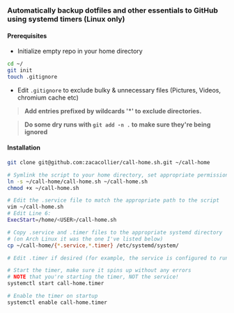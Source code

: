 ### Automatically backup dotfiles and other essentials to GitHub using systemd timers (Linux only)

#### Prerequisites

- Initialize empty repo in your home directory
```bash
cd ~/
git init
touch .gitignore
```
- Edit `.gitignore` to exclude bulky & unnecessary files (Pictures, Videos, chromium cache etc)

> **Add entries prefixed by wildcards '*' to exclude directories.**

> **Do some dry runs with `git add -n .` to make sure they're being ignored**

#### Installation
```bash
git clone git@github.com:zacacollier/call-home.sh.git ~/call-home

# Symlink the script to your home directory, set appropriate permissions
ln -s ~/call-home/call-home.sh ~/call-home.sh
chmod +x ~/call-home.sh

# Edit the .service file to match the appropriate path to the script
vim ~/call-home.sh    
# Edit Line 6:
ExecStart=/home/<USER>/call-home.sh

# Copy .service and .timer files to the appropriate systemd directory
# (on Arch Linux it was the one I've listed below)
cp ~/call-home/{*.service,*.timer} /etc/systemd/system/

# Edit .timer if desired (for example, the service is configured to run 30 minutes after boot, you could change that if you'd like)

# Start the timer, make sure it spins up without any errors
# NOTE that you're starting the timer, NOT the service!
systemctl start call-home.timer

# Enable the timer on startup
systemctl enable call-home.timer
```
